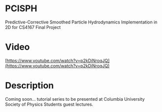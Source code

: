 # PCISPH
Predictive-Corrective Smoothed Particle Hydrodynamics Implementation in 2D for CS4167 Final Project

# Video
[https://www.youtube.com/watch?v=p2kDiNroqJQ](https://www.youtube.com/watch?v=p2kDiNroqJQ)

# Description
Coming soon... tutorial series to be presented at Columbia University Society of Physics Students guest lectures.
